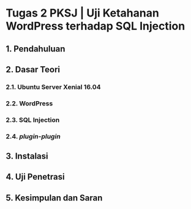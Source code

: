 # Tugas 2 PKSJ | Uji Ketahanan WordPress terhadap SQL Injection

## 1. Pendahuluan

## 2. Dasar Teori

### 2.1. Ubuntu Server Xenial 16.04

### 2.2. WordPress

### 2.3. SQL Injection

### 2.4. *plugin-plugin*

## 3. Instalasi

## 4. Uji Penetrasi

## 5. Kesimpulan dan Saran
